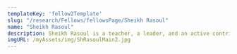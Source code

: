 ```yaml
---
templateKey: 'fellow2Template'
slug: "/research/Fellows/fellowsPage/Sheikh Rasoul"
name: "Sheikh Rasoul"
description: Sheikh Rasoul is a teacher, a leader, and an active contributor to the community. He currently serves as the principal at ISNA High School. Shiekh Rasoul has memorized the Qur’an and conveys his knowledge through khutbas and halaqas at various mosques within the GTA.
imgURL: /myAssets/img/ShRasoulMain2.jpg
---
```



